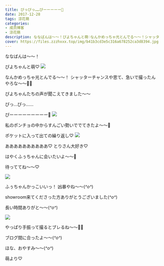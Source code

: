 ```yaml
---
title: ぴっぴっ……ぴーーーーー🐥
date: 2017-12-28
tags: 涼花萌
categories: 
- 成员博客
- 涼花萌
description: ななばんは〜〜！ぴよちゃんと萌♡なんかめっちゃ光とんでる〜〜！シャッターチャンスや思て、急いで撮ったんやろな〜〜📸🐥ぴよちゃんたちの声が聞こえてきまし...
cover: https://files.zzzhxxx.top/img/b41b3cd3e5c316a678252ca3d8394.jpg 
---
```






ななばんは〜〜！



ぴよちゃんと萌♡
![](https://files.zzzhxxx.top/img/b41b3cd3e5c316a678252ca3d8394.jpg)





なんかめっちゃ光とんでる〜〜！
シャッターチャンスや思て、急いで撮ったんやろな〜〜📸🐥







ぴよちゃんたちの声が聞こえてきました〜〜


ぴっ…ぴっ……





ぴーーーーーーーーー🐥
![](https://files.zzzhxxx.top/img/b41b3cd3e5c316a678252ca3d8394-01.jpg)





私のポンチョの中からすんごい勢いででてきたよ〜〜🐥






ポケットに入って出ての繰り返し♡
![](https://files.zzzhxxx.top/img/b41b3cd3e5c316a678252ca3d8394-02.jpg)






ああああああああああ♡
とりさん大好き♡





はやくふぅちゃんに会いたいよ〜〜🐥

待っててね〜〜♡






![](https://files.zzzhxxx.top/img/b41b3cd3e5c316a678252ca3d8394-03.jpg)




ふぅちゃんかっこいいっ！
凶暴やね〜〜(*^o^*)









showroom来てくださった方ありがとうございました(*^o^*)

長い時間ありがと〜〜(*^o^*)





![](https://files.zzzhxxx.top/img/b41b3cd3e5c316a678252ca3d8394-04.jpg)





やっぱり手振って撮るとブレるね〜〜👋🏻

ブログ間に合ったよ〜〜(*^o^*)






ほな、おやすみ〜〜(*^o^*)


萌より♡


